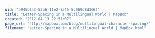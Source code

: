 ```yaml
---
uid: "b945b6a3-53b6-11e2-8a45-5c969d8d366f"
title: "Letter-Spacing in a Multilingual World | MapBox"
created: "2012-04-13 22:51:07"
page_url: "http://mapbox.com/blog/multilingual-character-spacing/"
filename: "Letter-Spacing in a Multilingual World | MapBox.html"
---
```

